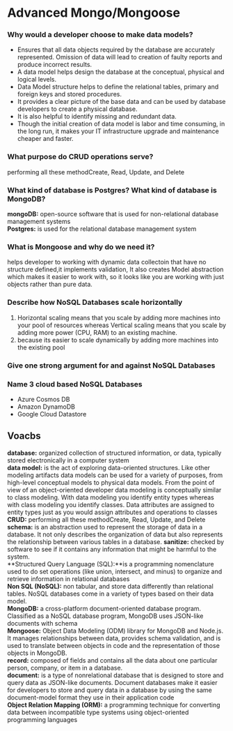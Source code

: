# Advanced Mongo/Mongoose

### Why would a developer choose to make data models?
- Ensures that all data objects required by the database are accurately represented. Omission of data will lead to creation of faulty reports and produce incorrect results.
- A data model helps design the database at the conceptual, physical and logical levels.
- Data Model structure helps to define the relational tables, primary and foreign keys and stored procedures.
- It provides a clear picture of the base data and can be used by database developers to create a physical database.
- It is also helpful to identify missing and redundant data.
- Though the initial creation of data model is labor and time consuming, in the long run, it makes your IT infrastructure upgrade and maintenance cheaper and faster.

### What purpose do CRUD operations serve?
performing all these methodCreate, Read, Update, and Delete

### What kind of database is Postgres? What kind of database is MongoDB?
**mongoDB:** open-source software that is used for non-relational database management systems<br />
**Postgres:** is used for the relational database management system

### What is Mongoose and why do we need it?
helps developer to working with dynamic data collectoin that have no structure defined,it implements validation, It also creates Model abstraction which makes it easier to work with, so it looks like you are working with just objects rather than pure data.

### Describe how NoSQL Databases scale horizontally
1. Horizontal scaling means that you scale by adding more machines into your pool of resources whereas Vertical scaling means that you scale by adding more power (CPU, RAM) to an existing machine.<br />
 2. because its easier to scale dynamically by adding more machines into the existing pool


 ### Give one strong argument for and against NoSQL Databases

### Name 3 cloud based NoSQL Databases
- Azure Cosmos DB
- Amazon DynamoDB
- Google Cloud Datastore


## Voacbs

**database:**  organized collection of structured information, or data, typically stored electronically in a computer system<br />
**data model:**  is the act of exploring data-oriented structures. Like other modeling artifacts data models can be used for a variety of purposes, from high-level conceptual models to physical data models. From the point of view of an object-oriented developer data modeling is conceptually similar to class modeling. With data modeling you identify entity types whereas with class modeling you identify classes. Data attributes are assigned to entity types just as you would assign attributes and operations to classes<br />
**CRUD:** performing all these methodCreate, Read, Update, and Delete<br />
**schema:** is an abstraction used to represent the storage of data in a database. It not only describes the organization of data but also represents the relationship between various tables in a database.<be />
**sanitize:**  checked by software to see if it contains any information that might be harmful to the system. <br />
**Structured Query Language (SQL):**is a programming nomenclature used to do set operations (like union, intersect, and minus) to organize and retrieve information in relational databases <br />
**Non SQL (NoSQL):**  non tabular, and store data differently than relational tables. NoSQL databases come in a variety of types based on their data model. <br />
**MongoDB:**  a cross-platform document-oriented database program. Classified as a NoSQL database program, MongoDB uses JSON-like documents with schema<br />
**Mongoose:** Object Data Modeling (ODM) library for MongoDB and Node.js. It manages relationships between data, provides schema validation, and is used to translate between objects in code and the representation of those objects in MongoDB.<br />
**record:**  composed of fields and contains all the data about one particular person, company, or item in a database.<br />
**document:**  is a type of nonrelational database that is designed to store and query data as JSON-like documents. Document databases make it easier for developers to store and query data in a database by using the same document-model format they use in their application code<br />
**Object Relation Mapping (ORM):**  a programming technique for converting data between incompatible type systems using object-oriented programming languages